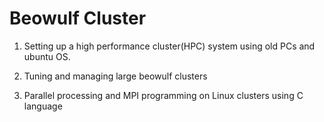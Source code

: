 Beowulf Cluster
===============

1.  Setting up a high performance cluster(HPC) system using old PCs and ubuntu OS.

2.  Tuning and managing large beowulf clusters

3.  Parallel processing and MPI programming on Linux clusters using C language